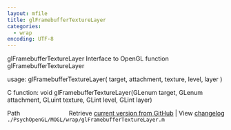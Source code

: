```yaml
---
layout: mfile
title: glFramebufferTextureLayer
categories:
  - wrap
encoding: UTF-8
---
```


glFramebufferTextureLayer  Interface to OpenGL function glFramebufferTextureLayer  

usage:  glFramebufferTextureLayer( target, attachment, texture, level, layer )  

C function:  void glFramebufferTextureLayer(GLenum target, GLenum attachment, GLuint texture, GLint level, GLint layer)  


<div class="code_header" style="text-align:right;">
  <span style="float:left;">Path&nbsp;&nbsp;</span> <span class="counter">Retrieve <a href=
  "https://raw.github.com/Psychtoolbox-3/Psychtoolbox-3/beta/./PsychOpenGL/MOGL/wrap/glFramebufferTextureLayer.m">current version from GitHub</a> | View <a href=
  "https://github.com/Psychtoolbox-3/Psychtoolbox-3/commits/beta/./PsychOpenGL/MOGL/wrap/glFramebufferTextureLayer.m">changelog</a></span>
</div>
<div class="code">
  <code>./PsychOpenGL/MOGL/wrap/glFramebufferTextureLayer.m</code>
</div>
